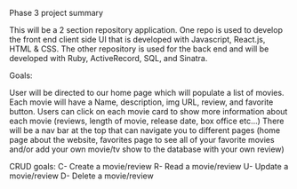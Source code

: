 Phase 3 project summary

This will be a 2 section repository application. One repo is used to develop the front end client side UI that is developed with Javascript, React.js, HTML & CSS. The other repository is used for the back end and will be developed with Ruby, ActiveRecord, SQL, and Sinatra.

Goals:

User will be directed to our home page which will populate a list of movies. Each movie will have a Name, description, img URL, review, and favorite button. Users can click on each movie card to show more information about each movie (reviews, length of movie, release date, box office etc…) There will be a nav bar at the top that can navigate you to different pages (home page about the website, favorites page to see all of your favorite movies and/or add your own movie/tv show to the database with your own review)

CRUD goals:
C- Create a movie/review
R- Read a movie/review
U- Update a movie/review
D- Delete a movie/review
